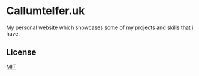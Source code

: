 
# Callumtelfer.uk

My personal website which showcases some of my projects and skills that i have.


## License

[MIT](https://choosealicense.com/licenses/mit/)

